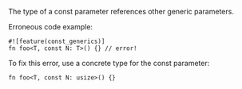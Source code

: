 The type of a const parameter references other generic parameters.

Erroneous code example:

```compile_fail,E0770
#![feature(const_generics)]
fn foo<T, const N: T>() {} // error!
```

To fix this error, use a concrete type for the const parameter:

```
fn foo<T, const N: usize>() {}
```
